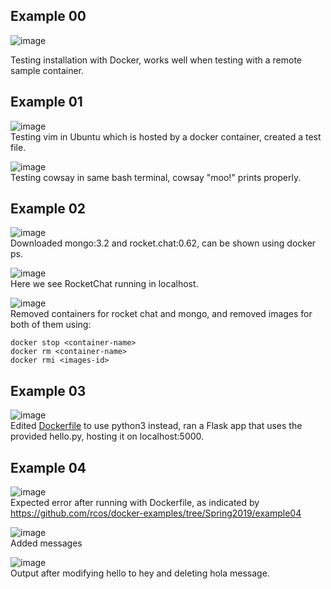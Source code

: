 ## Example 00
![image](https://user-images.githubusercontent.com/66571652/160159355-6eb30118-ae77-4832-9638-f1046d61a50c.png)

Testing installation with Docker, works well when testing with a remote sample container.

## Example 01
![image](https://user-images.githubusercontent.com/66571652/160160824-51e5b3e1-6d60-477a-8272-c095d2c29e56.png) </br>
Testing vim in Ubuntu which is hosted by a docker container, created a test file.

![image](https://user-images.githubusercontent.com/66571652/160161228-b4fabfa4-816c-4fbd-965d-2710c2814568.png) </br>
Testing cowsay in same bash terminal, cowsay "moo!" prints properly.

## Example 02
![image](https://user-images.githubusercontent.com/66571652/160162067-7eb13b5a-dbc6-4128-be76-a895b998b04b.png) </br>
Downloaded mongo:3.2 and rocket.chat:0.62, can be shown using docker ps.

![image](https://user-images.githubusercontent.com/66571652/160162224-6799325c-a012-42bc-822e-bf7dcfa22ebc.png) </br>
Here we see RocketChat running in localhost.

![image](https://user-images.githubusercontent.com/66571652/160162807-7a46201a-8794-46c0-ba47-a07a336b62e4.png) </br>
Removed containers for rocket chat and mongo, and removed images for both of them using:
```
docker stop <container-name>
docker rm <container-name>
docker rmi <images-id>
```

## Example 03
![image](https://user-images.githubusercontent.com/66571652/160170623-1465f2f7-ec3b-4d33-aa4e-3e5b00efe227.png) </br>
Edited [Dockerfile](https://github.com/jina2k/oss-repo-template/blob/master/labs/lab-09/Dockerfile) to use python3 instead, ran a Flask app that uses the provided hello.py, hosting it on localhost:5000.

## Example 04
![image](https://user-images.githubusercontent.com/66571652/160173427-0456cf5c-889a-40ee-95e9-7b2eba206767.png) </br>
Expected error after running with Dockerfile, as indicated by https://github.com/rcos/docker-examples/tree/Spring2019/example04

![image](https://user-images.githubusercontent.com/66571652/160174686-3658c76c-e53b-45b4-b0ce-4374d27e1545.png) </br>
Added messages

![image](https://user-images.githubusercontent.com/66571652/160175106-84d0dae3-03a1-4f70-bcc2-71dcc5b1f2e0.png) </br>
Output after modifying hello to hey and deleting hola message.


